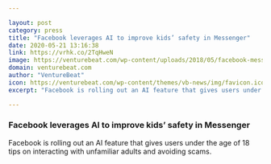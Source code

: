 ```yaml
---

layout: post
category: press
title: "Facebook leverages AI to improve kids’ safety in Messenger"
date: 2020-05-21 13:16:38
link: https://vrhk.co/2TqHweN
image: https://venturebeat.com/wp-content/uploads/2018/05/facebook-messenger-f8-e1584730735130.jpg?w=1200&strip=all
domain: venturebeat.com
author: "VentureBeat"
icon: https://venturebeat.com/wp-content/themes/vb-news/img/favicon.ico
excerpt: "Facebook is rolling out an AI feature that gives users under the age of 18 tips on interacting with unfamiliar adults and avoiding scams."

---
```


### Facebook leverages AI to improve kids’ safety in Messenger

Facebook is rolling out an AI feature that gives users under the age of 18 tips on interacting with unfamiliar adults and avoiding scams.